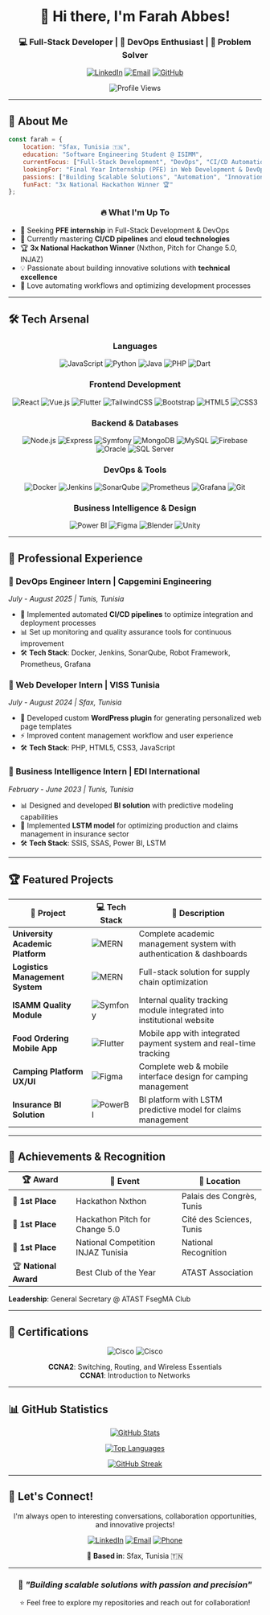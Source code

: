 <div align="center">

# 👋 Hi there, I'm Farah Abbes!

### 💻 Full-Stack Developer | 🚀 DevOps Enthusiast | 🎯 Problem Solver

[![LinkedIn](https://img.shields.io/badge/-LinkedIn-0077B5?style=for-the-badge&logo=linkedin&logoColor=white)](https://www.linkedin.com/in/farah-abbes)
[![Email](https://img.shields.io/badge/-Email-D14836?style=for-the-badge&logo=gmail&logoColor=white)](mailto:farahabbes210@gmail.com)
[![GitHub](https://img.shields.io/badge/-GitHub-181717?style=for-the-badge&logo=github&logoColor=white)](https://github.com/FarahAbbes)

![Profile Views](https://komarev.com/ghpvc/?username=FarahAbbes&color=blueviolet&style=for-the-badge)

</div>

---

## 🚀 About Me

```javascript
const farah = {
    location: "Sfax, Tunisia 🇹🇳",
    education: "Software Engineering Student @ ISIMM",
    currentFocus: ["Full-Stack Development", "DevOps", "CI/CD Automation"],
    lookingFor: "Final Year Internship (PFE) in Web Development & DevOps",
    passions: ["Building Scalable Solutions", "Automation", "Innovation"],
    funFact: "3x National Hackathon Winner 🏆"
};
```

<div align="center">

### 🔥 What I'm Up To

</div>

- 🎯 Seeking **PFE internship** in Full-Stack Development & DevOps
- 🌱 Currently mastering **CI/CD pipelines** and **cloud technologies**
- 🏆 **3x National Hackathon Winner** (Nxthon, Pitch for Change 5.0, INJAZ)
- 💡 Passionate about building innovative solutions with **technical excellence**
- 🚀 Love automating workflows and optimizing development processes

---

## 🛠️ Tech Arsenal

<div align="center">

### Languages
![JavaScript](https://img.shields.io/badge/-JavaScript-F7DF1E?style=for-the-badge&logo=javascript&logoColor=black)
![Python](https://img.shields.io/badge/-Python-3776AB?style=for-the-badge&logo=python&logoColor=white)
![Java](https://img.shields.io/badge/-Java-007396?style=for-the-badge&logo=java&logoColor=white)
![PHP](https://img.shields.io/badge/-PHP-777BB4?style=for-the-badge&logo=php&logoColor=white)
![Dart](https://img.shields.io/badge/-Dart-0175C2?style=for-the-badge&logo=dart&logoColor=white)

### Frontend Development
![React](https://img.shields.io/badge/-React-61DAFB?style=for-the-badge&logo=react&logoColor=black)
![Vue.js](https://img.shields.io/badge/-Vue.js-4FC08D?style=for-the-badge&logo=vue.js&logoColor=white)
![Flutter](https://img.shields.io/badge/-Flutter-02569B?style=for-the-badge&logo=flutter&logoColor=white)
![TailwindCSS](https://img.shields.io/badge/-Tailwind-38B2AC?style=for-the-badge&logo=tailwind-css&logoColor=white)
![Bootstrap](https://img.shields.io/badge/-Bootstrap-7952B3?style=for-the-badge&logo=bootstrap&logoColor=white)
![HTML5](https://img.shields.io/badge/-HTML5-E34F26?style=for-the-badge&logo=html5&logoColor=white)
![CSS3](https://img.shields.io/badge/-CSS3-1572B6?style=for-the-badge&logo=css3&logoColor=white)

### Backend & Databases
![Node.js](https://img.shields.io/badge/-Node.js-339933?style=for-the-badge&logo=node.js&logoColor=white)
![Express](https://img.shields.io/badge/-Express-000000?style=for-the-badge&logo=express&logoColor=white)
![Symfony](https://img.shields.io/badge/-Symfony-000000?style=for-the-badge&logo=symfony&logoColor=white)
![MongoDB](https://img.shields.io/badge/-MongoDB-47A248?style=for-the-badge&logo=mongodb&logoColor=white)
![MySQL](https://img.shields.io/badge/-MySQL-4479A1?style=for-the-badge&logo=mysql&logoColor=white)
![Firebase](https://img.shields.io/badge/-Firebase-FFCA28?style=for-the-badge&logo=firebase&logoColor=black)
![Oracle](https://img.shields.io/badge/-Oracle-F80000?style=for-the-badge&logo=oracle&logoColor=white)
![SQL Server](https://img.shields.io/badge/-SQL%20Server-CC2927?style=for-the-badge&logo=microsoft-sql-server&logoColor=white)

### DevOps & Tools
![Docker](https://img.shields.io/badge/-Docker-2496ED?style=for-the-badge&logo=docker&logoColor=white)
![Jenkins](https://img.shields.io/badge/-Jenkins-D24939?style=for-the-badge&logo=jenkins&logoColor=white)
![SonarQube](https://img.shields.io/badge/-SonarQube-4E9BCD?style=for-the-badge&logo=sonarqube&logoColor=white)
![Prometheus](https://img.shields.io/badge/-Prometheus-E6522C?style=for-the-badge&logo=prometheus&logoColor=white)
![Grafana](https://img.shields.io/badge/-Grafana-F46800?style=for-the-badge&logo=grafana&logoColor=white)
![Git](https://img.shields.io/badge/-Git-F05032?style=for-the-badge&logo=git&logoColor=white)

### Business Intelligence & Design
![Power BI](https://img.shields.io/badge/-Power%20BI-F2C811?style=for-the-badge&logo=power-bi&logoColor=black)
![Figma](https://img.shields.io/badge/-Figma-F24E1E?style=for-the-badge&logo=figma&logoColor=white)
![Blender](https://img.shields.io/badge/-Blender-F5792A?style=for-the-badge&logo=blender&logoColor=white)
![Unity](https://img.shields.io/badge/-Unity-000000?style=for-the-badge&logo=unity&logoColor=white)

</div>

---

## 💼 Professional Experience

### 🔹 DevOps Engineer Intern | **Capgemini Engineering** 
*July - August 2025 | Tunis, Tunisia*
- 🚀 Implemented automated **CI/CD pipelines** to optimize integration and deployment processes
- 📊 Set up monitoring and quality assurance tools for continuous improvement
- 🛠️ **Tech Stack**: Docker, Jenkins, SonarQube, Robot Framework, Prometheus, Grafana

### 🔹 Web Developer Intern | **VISS Tunisia**
*July - August 2024 | Sfax, Tunisia*
- 🔌 Developed custom **WordPress plugin** for generating personalized web page templates
- ⚡ Improved content management workflow and user experience
- 🛠️ **Tech Stack**: PHP, HTML5, CSS3, JavaScript

### 🔹 Business Intelligence Intern | **EDI International**
*February - June 2023 | Tunis, Tunisia*
- 📊 Designed and developed **BI solution** with predictive modeling capabilities
- 🤖 Implemented **LSTM model** for optimizing production and claims management in insurance sector
- 🛠️ **Tech Stack**: SSIS, SSAS, Power BI, LSTM

---

## 🏆 Featured Projects

<div align="center">

| 🚀 Project | 💻 Tech Stack | 📝 Description |
|-----------|--------------|---------------|
| **University Academic Platform** | ![MERN](https://img.shields.io/badge/-MERN-00D09C?style=flat-square) | Complete academic management system with authentication & dashboards |
| **Logistics Management System** | ![MERN](https://img.shields.io/badge/-MERN-00D09C?style=flat-square) | Full-stack solution for supply chain optimization |
| **ISAMM Quality Module** | ![Symfony](https://img.shields.io/badge/-Symfony-000000?style=flat-square&logo=symfony) | Internal quality tracking module integrated into institutional website |
| **Food Ordering Mobile App** | ![Flutter](https://img.shields.io/badge/-Flutter-02569B?style=flat-square&logo=flutter) | Mobile app with integrated payment system and real-time tracking |
| **Camping Platform UX/UI** | ![Figma](https://img.shields.io/badge/-Figma-F24E1E?style=flat-square&logo=figma) | Complete web & mobile interface design for camping management |
| **Insurance BI Solution** | ![PowerBI](https://img.shields.io/badge/-PowerBI-F2C811?style=flat-square&logo=power-bi) | BI platform with LSTM predictive model for claims management |

</div>

---

## 🏅 Achievements & Recognition

<div align="center">

| 🏆 Award | 🎯 Event | 📍 Location |
|---------|---------|-----------|
| 🥇 **1st Place** | Hackathon Nxthon | Palais des Congrès, Tunis |
| 🥇 **1st Place** | Hackathon Pitch for Change 5.0 | Cité des Sciences, Tunis |
| 🥇 **1st Place** | National Competition INJAZ Tunisia | National Recognition |
| 🏆 **National Award** | Best Club of the Year | ATAST Association |

</div>

**Leadership**: General Secretary @ ATAST FsegMA Club

---

## 📜 Certifications

<div align="center">

![Cisco](https://img.shields.io/badge/-Cisco%20CCNA2-1BA0D7?style=for-the-badge&logo=cisco&logoColor=white)
![Cisco](https://img.shields.io/badge/-Cisco%20CCNA1-1BA0D7?style=for-the-badge&logo=cisco&logoColor=white)

**CCNA2**: Switching, Routing, and Wireless Essentials  
**CCNA1**: Introduction to Networks

</div>

---

## 📊 GitHub Statistics

<div align="center">

[![GitHub Stats](https://github-readme-stats.vercel.app/api?username=FarahAbbes&show_icons=true&theme=tokyonight&include_all_commits=true&count_private=true)](https://github.com/FarahAbbes)

[![Top Languages](https://github-readme-stats.vercel.app/api/top-langs/?username=FarahAbbes&layout=compact&theme=tokyonight&langs_count=8)](https://github.com/FarahAbbes)

[![GitHub Streak](https://github-readme-streak-stats.herokuapp.com/?user=FarahAbbes&theme=tokyonight)](https://github.com/FarahAbbes)

</div>

---

## 🤝 Let's Connect!

<div align="center">

I'm always open to interesting conversations, collaboration opportunities, and innovative projects!

[![LinkedIn](https://img.shields.io/badge/LinkedIn-Connect-0077B5?style=for-the-badge&logo=linkedin)](https://www.linkedin.com/in/farah-abbes)
[![Email](https://img.shields.io/badge/Email-Contact-D14836?style=for-the-badge&logo=gmail&logoColor=white)](mailto:farahabbes210@gmail.com)
[![Phone](https://img.shields.io/badge/Phone-+216%2021%20088%20823-25D366?style=for-the-badge&logo=whatsapp&logoColor=white)](tel:+21621088823)

📍 **Based in**: Sfax, Tunisia 🇹🇳

---

### 💭 *"Building scalable solutions with passion and precision"*

⭐️ Feel free to explore my repositories and reach out for collaboration!

</div>
